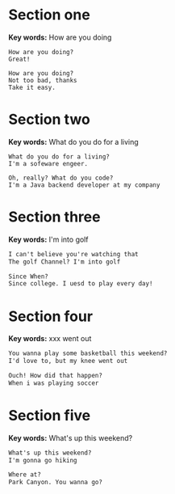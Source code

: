 ﻿# Section one 

**Key words:** How are you doing

```
How are you doing?
Great!

How are you doing?
Not too bad, thanks
Take it easy.

```

# Section two 

**Key words:** What do you do for a living

```
What do you do for a living?
I'm a sofeware engeer.

Oh, really? What do you code?
I'm a Java backend developer at my company

```

# Section three

**Key words:** I'm into golf

```markdown
I can't believe you're watching that
The golf Channel? I'm into golf

Since When? 
Since college. I uesd to play every day!

```

# Section four 

**Key words:** xxx went out

```markdown
You wanna play some basketball this weekend?
I'd love to, but my knee went out

Ouch! How did that happen?
When i was playing soccer
```

# Section five 

**Key words:** What's up this weekend?

```markdown
What's up this weekend?
I'm gonna go hiking

Where at?
Park Canyon. You wanna go?
```

